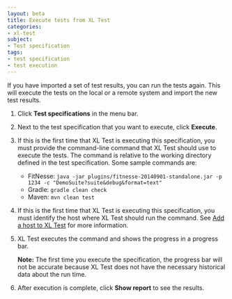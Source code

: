 ```yaml
---
layout: beta
title: Execute tests from XL Test
categories:
- xl-test
subject:
- Test specification
tags:
- test specification
- test execution
---
```


If you have imported a set of test results, you can run the tests again. This will execute the tests on the local or a remote system and import the new test results.

1. Click **Test specifications** in the menu bar.
1. Next to the test specification that you want to execute, click **Execute**.
1. If this is the first time that XL Test is executing this specification, you must provide the command-line command that XL Test should use to execute the tests. The command is relative to the working directory defined in the test specification. Some sample commands are:
    * FitNesse: `java -jar plugins/fitnesse-20140901-standalone.jar -p 1234 -c "DemoSuite?suite&debug&format=text"`
    * Gradle: `gradle clean check`
   * Maven: `mvn clean test`

1. If this is the first time that XL Test is executing this specification, you must identify the host where XL Test should run the command. See [Add a host to XL Test](/xl-test/how-to/add-a-host-to-xl-test.html) for more information.
1. XL Test executes the command and shows the progress in a progress bar. 

    **Note:** The first time you execute the specification, the progress bar will not be accurate because XL Test does not have the necessary historical data about the run time.

1. After execution is complete, click **Show report** to see the results.
